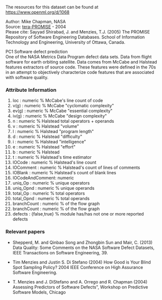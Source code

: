 The resources for this dataset can be found at https://www.openml.org/d/1068

Author: Mike Chapman, NASA  
Source: [tera-PROMISE](http://openscience.us/repo/defect/mccabehalsted/pc1.html) - 2004  
Please cite: Sayyad Shirabad, J. and Menzies, T.J. (2005) The PROMISE Repository of Software Engineering Databases. School of Information Technology and Engineering, University of Ottawa, Canada.  
  

PC1 Software defect prediction  
One of the NASA Metrics Data Program defect data sets. Data from flight software for earth orbiting satellite. Data comes from McCabe and Halstead features extractors of source code.  These features were defined in the 70s in an attempt to objectively characterize code features that are associated with software quality.

### Attribute Information  

1. loc             : numeric % McCabe's line count of code
2. v(g)            : numeric % McCabe "cyclomatic complexity"
3. ev(g)           : numeric % McCabe "essential complexity"
4. iv(g)           : numeric % McCabe "design complexity"
5. n               : numeric % Halstead total operators + operands
6. v               : numeric % Halstead "volume"
7. l               : numeric % Halstead "program length"
8. d               : numeric % Halstead "difficulty"
9. i               : numeric % Halstead "intelligence"
10. e               : numeric % Halstead "effort"
11. b               : numeric % Halstead 
12. t               : numeric % Halstead's time estimator
13. lOCode          : numeric % Halstead's line count
14. lOComment       : numeric % Halstead's count of lines of comments
15. lOBlank         : numeric % Halstead's count of blank lines
16. lOCodeAndComment: numeric
17. uniq_Op         : numeric % unique operators
18. uniq_Opnd       : numeric % unique operands
19. total_Op        : numeric % total operators
20. total_Opnd      : numeric % total operands
21. branchCount     : numeric % of the flow graph
22. branchCount     : numeric % of the flow graph
23. defects         : {false,true} % module has/has not one or more reported defects

### Relevant papers  

- Shepperd, M. and Qinbao Song and Zhongbin Sun and Mair, C. (2013)
Data Quality: Some Comments on the NASA Software Defect Datasets, IEEE Transactions on Software Engineering, 39.

- Tim Menzies and Justin S. Di Stefano (2004) How Good is Your Blind Spot Sampling Policy? 2004 IEEE Conference on High Assurance
Software Engineering.

- T. Menzies and J. DiStefano and A. Orrego and R. Chapman (2004) Assessing Predictors of Software Defects", Workshop on Predictive Software Models, Chicago
